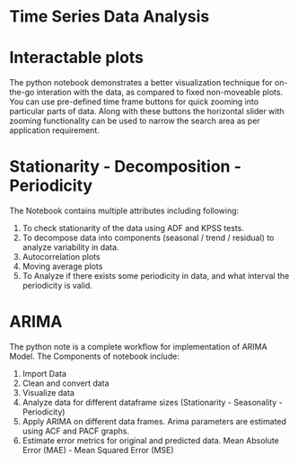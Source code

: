 # Time Series Data Analysis
 
# Interactable plots 
The python notebook demonstrates a better visualization technique for on-the-go interation with the data, as compared to fixed non-moveable plots.
You can use pre-defined time frame buttons for quick zooming into particular parts of data. Along with these buttons the horizontal slider with zooming functionality can be used to narrow the search area as per application requirement. 

# Stationarity - Decomposition - Periodicity
The Notebook contains multiple attributes including following:
1. To check stationarity of the data using ADF and KPSS tests.
2. To decompose data into components (seasonal / trend / residual) to analyze variability in data.
3. Autocorrelation plots
4. Moving average plots
5. To Analyze if there exists some periodicity in data, and what interval the periodicity is valid. 

# ARIMA
The python note is a complete workflow for implementation of ARIMA Model. 
The Components of notebook include:
1. Import Data
2. Clean and convert data
3. Visualize data
4. Analyze data for different dataframe sizes (Stationarity - Seasonality - Periodicity)
5. Apply ARIMA on different data frames. Arima parameters are estimated using ACF and PACF graphs.
6. Estimate error metrics for original and predicted data. Mean Absolute Error (MAE) - Mean Squared Error (MSE)
